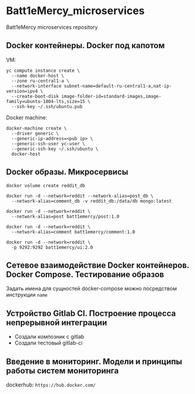 # Batt1eMercy_microservices
Batt1eMercy microservices repository  

## Docker контейнеры. Docker под капотом
VM:
```
yc compute instance create \
  --name docker-host \
  --zone ru-central1-a \
  --network-interface subnet-name=default-ru-central1-a,nat-ip-version=ipv4 \
  --create-boot-disk image-folder-id=standard-images,image-family=ubuntu-1804-lts,size=15 \
  --ssh-key ~/.ssh/ubuntu.pub
```
  
Docker machine:  
```
docker-machine create \
  --driver generic \
  --generic-ip-address=<pub ip> \
  --generic-ssh-user yc-user \
  --generic-ssh-key ~/.ssh/ubuntu \
  docker-host
```
## Docker образы. Микросервисы

``` docker volume create reddit_db ```
```
docker run -d --network=reddit --network-alias=post_db \
  --network-alias=comment_db -v reddit_db:/data/db mongo:latest
```
```
docker run -d --network=reddit \
  --network-alias=post batt1emercy/post:1.0
```
```
docker run -d --network=reddit \
  --network-alias=comment batt1emercy/comment:1.0
```
```
docker run -d --network=reddit \
  -p 9292:9292 batt1emercy/ui:2.0
```
## Сетевое взаимодействие Docker контейнеров. Docker Compose. Тестирование образов  
  
Задать имена для сущностей docker-compose можно посредством инструкции ```name```  

## Устройство Gitlab CI. Построение процесса непрерывной интеграции 

* Создали композник с gitlab  
* Создали тестовый gitlab-ci
  
## Введение в мониторинг. Модели и принципы работы систем мониторинга
  
dockerhub: `https://hub.docker.com/`  
